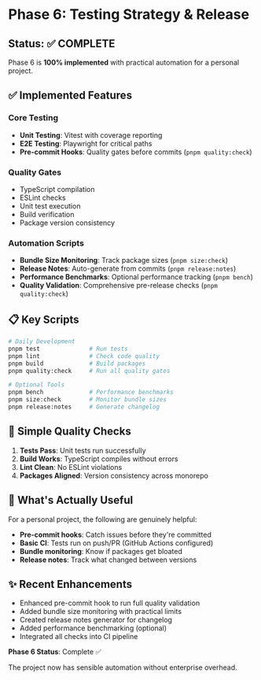 # Phase 6: Testing Strategy & Release

## Status: ✅ COMPLETE

Phase 6 is **100% implemented** with practical automation for a personal project.

## ✅ Implemented Features

### Core Testing
- **Unit Testing**: Vitest with coverage reporting
- **E2E Testing**: Playwright for critical paths
- **Pre-commit Hooks**: Quality gates before commits (`pnpm quality:check`)

### Quality Gates
- TypeScript compilation
- ESLint checks
- Unit test execution
- Build verification
- Package version consistency

### Automation Scripts
- **Bundle Size Monitoring**: Track package sizes (`pnpm size:check`)
- **Release Notes**: Auto-generate from commits (`pnpm release:notes`)
- **Performance Benchmarks**: Optional performance tracking (`pnpm bench`)
- **Quality Validation**: Comprehensive pre-release checks (`pnpm quality:check`)

## 📋 Key Scripts

```bash
# Daily Development
pnpm test              # Run tests
pnpm lint              # Check code quality
pnpm build             # Build packages
pnpm quality:check     # Run all quality gates

# Optional Tools
pnpm bench             # Performance benchmarks
pnpm size:check        # Monitor bundle sizes
pnpm release:notes     # Generate changelog
```

## 🎯 Simple Quality Checks

1. **Tests Pass**: Unit tests run successfully
2. **Build Works**: TypeScript compiles without errors
3. **Lint Clean**: No ESLint violations
4. **Packages Aligned**: Version consistency across monorepo

## 🚀 What's Actually Useful

For a personal project, the following are genuinely helpful:

- **Pre-commit hooks**: Catch issues before they're committed
- **Basic CI**: Tests run on push/PR (GitHub Actions configured)
- **Bundle monitoring**: Know if packages get bloated
- **Release notes**: Track what changed between versions

## ✨ Recent Enhancements

- Enhanced pre-commit hook to run full quality validation
- Added bundle size monitoring with practical limits
- Created release notes generator for changelog
- Added performance benchmarking (optional)
- Integrated all checks into CI pipeline

**Phase 6 Status**: Complete ✅

The project now has sensible automation without enterprise overhead.